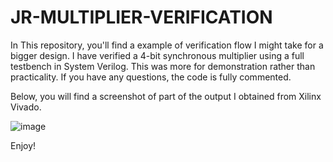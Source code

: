 # JR-MULTIPLIER-VERIFICATION

In This repository, you'll find a example of verification flow I might take for a bigger design. I have verified a 4-bit synchronous multiplier using a full testbench in System Verilog.
This was more for demonstration rather than practicality. If you have any questions, the code is fully commented. 

Below, you will find a screenshot of part of the output I obtained from Xilinx Vivado.

![image](https://github.com/JuniorBrice/JR-MULTIPLIER-VERIFICATION/assets/79341423/64da8ff3-d9d8-49ea-b786-dac15bd9ba5c)

Enjoy! 
